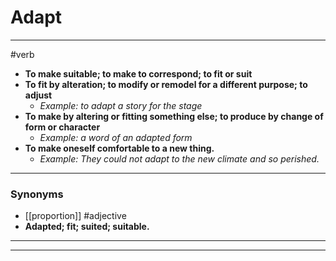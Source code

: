 # Adapt
---
#verb
- **To make suitable; to make to correspond; to fit or suit**
- **To fit by alteration; to modify or remodel for a different purpose; to adjust**
	- _Example: to adapt a story for the stage_
- **To make by altering or fitting something else; to produce by change of form or character**
	- _Example: a word of an adapted form_
- **To make oneself comfortable to a new thing.**
	- _Example: They could not adapt to the new climate and so perished._
---
### Synonyms
- [[proportion]]
#adjective
- **Adapted; fit; suited; suitable.**
---
---

